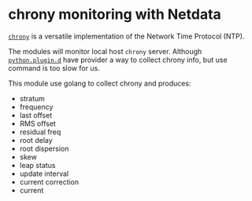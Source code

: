 # chrony monitoring with Netdata

[`chrony`](https://chrony.tuxfamily.org/)  is a versatile implementation of the Network Time Protocol (NTP).

The modules will monitor local host `chrony` server. Although 
[`python.plugin.d`](https://github.com/netdata/netdata/blob/master/collectors/python.d.plugin/chrony/README.md) 
have provider a way to collect chrony info, but use command is too slow for us. 

This module use golang to collect chrony and produces:
* stratum
* frequency
* last offset
* RMS offset
* residual freq
* root delay
* root dispersion
* skew
* leap status
* update interval
* current correction
* current 